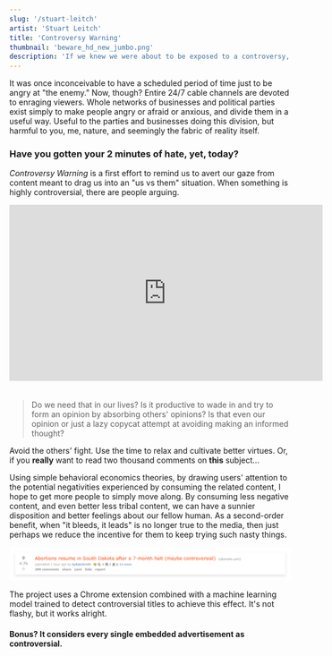 ```yaml
---
slug: '/stuart-leitch'
artist: 'Stuart Leitch'
title: 'Controversy Warning'
thumbnail: 'beware_hd_new_jumbo.png'
description: 'If we knew we were about to be exposed to a controversy, would we choose to proceed, or avoid it?'
---
```


It was once inconceivable to have a scheduled period of time just to be angry at "the enemy." Now, though? Entire 24/7 cable channels are devoted to enraging viewers. Whole networks of businesses and political parties exist simply to make people angry or afraid or anxious, and divide them in a useful way. Useful to the parties and businesses doing this division, but harmful to you, me, nature, and seemingly the fabric of reality itself.

### Have you gotten your 2 minutes of hate, yet, today?

_Controversy Warning_ is a first effort to remind us to avert our gaze from content meant to drag us into an "us vs them" situation. When something is highly controversial, there are people arguing.

<div class="iframe-wrapper">
<iframe width="560" height="315" src="https://www.youtube.com/embed/jYRutUkP-9Y" frameborder="0" allow="accelerometer; autoplay; clipboard-write; encrypted-media; gyroscope; picture-in-picture" allowfullscreen></iframe>
</div>

<br />

> Do we need that in our lives? Is it productive to wade in and try to form an opinion by absorbing others' opinions? Is that even our opinion or just a lazy copycat attempt at avoiding making an informed thought?

Avoid the others' fight. Use the time to relax and cultivate better virtues. Or, if you **really** want to read two thousand comments on **this** subject...

Using simple behavioral economics theories, by drawing users' attention to the potential negativities experienced by consuming the related content, I hope to get more people to simply move along. By consuming less negative content, and even better less tribal content, we can have a sunnier disposition and better feelings about our fellow human. As a second-order benefit, when "it bleeds, it leads" is no longer true to the media, then just perhaps we reduce the incentive for them to keep trying such nasty things.

![](beware_hd.png)

The project uses a Chrome extension combined with a machine learning model trained to detect controversial titles to achieve this effect. It's not flashy, but it works alright.

#### Bonus? It considers every single embedded advertisement as controversial.
